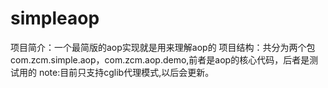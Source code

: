 # simpleaop
项目简介：一个最简版的aop实现就是用来理解aop的
项目结构：共分为两个包com.zcm.simple.aop，com.zcm.aop.demo,前者是aop的核心代码，后者是测试用的
note:目前只支持cglib代理模式,以后会更新。
